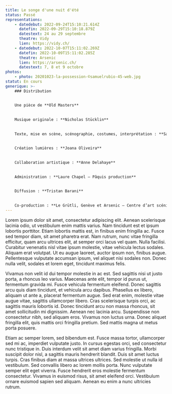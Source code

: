 ```yaml
---
title: Le songe d'une nuit d'été
status: Passé
representations:
    - datedebut: 2022-09-24T15:10:21.614Z
      datefin: 2022-09-29T15:10:18.879Z
      datestext: 24 au 29 septembre
      theatre: Vidy
      lien: https://vidy.ch/
    - datedebut: 2022-10-07T15:11:02.269Z
      datefin: 2022-10-09T15:11:02.285Z
      theatre: Arsenic
      lien: https://arsenic.ch/
      datestext: 7, 8 et 9 octobre
photos:
    - photo: 20201023-la-possession-©samuelrubio-45-web.jpg
statut: En cours
generique: >-
    ### Distribution
    
    
    Une pièce de **Old Masters** 
    
    
    Musique originale : **Nicholas Stücklin** 
    
    
    Texte, mise en scène, scénographie, costumes, interprétation : **Sarah André, Marius Schaffter et Jérôme Stünzi** 
    
    
    Création lumières : **Joana Oliveira** 
    
    
    Collaboration artistique : **Anne Delahaye** 
    
    
    Administration : **Laure Chapel – Pâquis production** 
    
    
    Diffusion : **Tristan Barani** 
    
    
    Co-production : **Le Grütli, Genève et Arsenic – Centre d’art scénique contemporain, Lausanne**
---
```


Lorem ipsum dolor sit amet, consectetur adipiscing elit. Aenean scelerisque lacinia odio, ut vestibulum enim mattis varius. Nam tincidunt est et ipsum lobortis porttitor. Etiam lobortis mattis est, in finibus enim fringilla ac. Fusce sed tempor diam, sit amet pharetra erat. Nam rutrum, nunc vitae fringilla efficitur, quam arcu ultrices elit, at semper orci lacus vel quam. Nulla facilisi. Curabitur venenatis nisl vitae ipsum molestie, vitae vehicula lectus sodales. Aliquam erat volutpat. Ut eu augue laoreet, auctor ipsum non, finibus augue. Pellentesque vulputate accumsan ipsum, vel aliquet nisi sodales non. Donec nulla velit, sodales et lorem eget, tincidunt maximus felis.

Vivamus non velit id dui tempor molestie in ac est. Sed sagittis nisi ut justo porta, a rhoncus leo varius. Maecenas ante elit, tempor id purus ut, fermentum gravida mi. Fusce vehicula fermentum eleifend. Donec sagittis arcu quis diam tincidunt, et vehicula arcu dapibus. Phasellus ex libero, aliquam ut ante a, placerat fermentum augue. Sed erat enim, molestie vitae augue vitae, sagittis ullamcorper libero. Cras scelerisque turpis orci, ac sagittis mauris lobortis id. Donec tincidunt arcu non massa rhoncus, sit amet sollicitudin mi dignissim. Aenean nec lacinia arcu. Suspendisse non consectetur nibh, sed aliquam eros. Vivamus non luctus urna. Donec aliquet fringilla elit, quis mattis orci fringilla pretium. Sed mattis magna ut metus porta posuere.

Etiam ac semper lorem, sed bibendum est. Fusce massa tortor, ullamcorper sed mi ac, imperdiet vulputate justo. In cursus egestas orci, sed consectetur nunc tristique in. Duis interdum velit sit amet diam varius fringilla. Morbi suscipit dolor nisl, a sagittis mauris hendrerit blandit. Duis sit amet luctus turpis. Cras finibus diam at massa ultrices ultrices. Sed molestie ut nulla id vestibulum. Sed convallis libero ac lorem mollis porta. Nunc vulputate semper elit eget viverra. Fusce hendrerit eros molestie fermentum consectetur. Vivamus in euismod risus, sit amet eleifend orci. Vestibulum ornare euismod sapien sed aliquam. Aenean eu enim a nunc ultricies rutrum.
